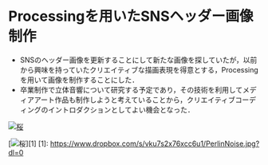# Processingを用いたSNSヘッダー画像制作
* SNSのヘッダー画像を更新することにして新たな画像を探していたが，以前から興味を持っていたクリエイティブな描画表現を得意とする，Processingを用いて画像を制作することにした．
* 卒業制作で立体音響について研究する予定であり，その技術を利用してメディアアート作品も制作しようと考えていることから，クリエイティブコーディングのイントロダクションとしてよい機会となった．

[![桜](sakura.jpg)](https://www.dropbox.com/s/vku7s2x76xcc6u1/PerlinNoise.jpg?dl=0)


[![桜](sakura.jpg)][1]
[1]: https://www.dropbox.com/s/vku7s2x76xcc6u1/PerlinNoise.jpg?dl=0
